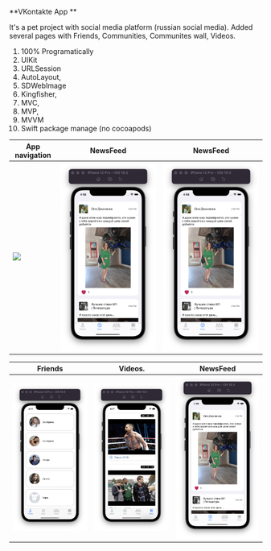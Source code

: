 **VKontakte App **

It's a pet project with social media platform (russian social media). Added several pages with Friends, Communities, Communites wall, Videos.

1. 100% Programatically
2. UIKit
3. URLSession
4. AutoLayout,
5. SDWebImage
6. Kingfisher,
7. MVC,
8. MVP,
9. MVVM
10. Swift package manage (no cocoapods)

| App navigation        |   NewsFeed           |    NewsFeed          |
|-----------------------|----------------------|----------------------|
| ![](vk_video.gif)     | ![](newsFeedVC.png)  | ![](newsFeedVC.png)  |

| Friends               | Videos.              |   NewsFeed           |
| ----------------------| ---------------------|----------------------|
| ![](friendsVC1.png)   | ![](videosVC.png)    | ![](newsFeedVC.png)  |



